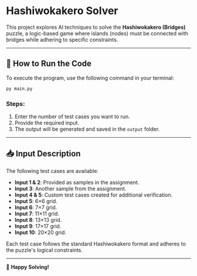 # Hashiwokakero Solver

This project explores AI techniques to solve the **Hashiwokakero (Bridges)** puzzle, a logic-based game where islands (nodes) must be connected with bridges while adhering to specific constraints.

---

## 🚀 How to Run the Code
To execute the program, use the following command in your terminal:

```bash
py main.py
```

### Steps:
1. Enter the number of test cases you want to run.
2. Provide the required input.
3. The output will be generated and saved in the `output` folder.

---

## 📥 Input Description
The following test cases are available:
- **Input 1 & 2**: Provided as samples in the assignment.
- **Input 3**: Another sample from the assignment.
- **Input 4 & 5**: Custom test cases created for additional verification.
- **Input 5**: 6×6 grid.
- **Input 6**: 7×7 grid.
- **Input 7**: 11×11 grid.
- **Input 8**: 13×13 grid.
- **Input 9**: 17×17 grid.
- **Input 10**: 20×20 grid.

Each test case follows the standard Hashiwokakero format and adheres to the puzzle's logical constraints.

---

🎯 **Happy Solving!**